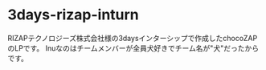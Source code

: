 # 3days-rizap-inturn
RIZAPテクノロジーズ株式会社様の3daysインターシップで作成したchocoZAPのLPです。
Inuなのはチームメンバーが全員犬好きでチーム名が"犬"だったからです。
